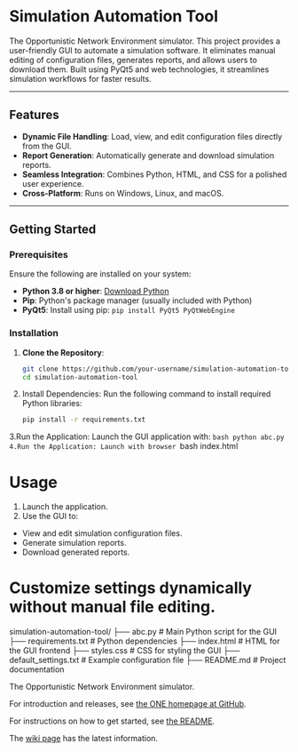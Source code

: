 # Simulation Automation Tool
The Opportunistic Network Environment simulator.
This project provides a user-friendly GUI to automate a simulation software. It eliminates manual editing of configuration files, generates reports, and allows users to download them. Built using PyQt5 and web technologies, it streamlines simulation workflows for faster results.

---

## Features

- **Dynamic File Handling**: Load, view, and edit configuration files directly from the GUI.
- **Report Generation**: Automatically generate and download simulation reports.
- **Seamless Integration**: Combines Python, HTML, and CSS for a polished user experience.
- **Cross-Platform**: Runs on Windows, Linux, and macOS.

---

## Getting Started

### Prerequisites

Ensure the following are installed on your system:

- **Python 3.8 or higher**: [Download Python](https://www.python.org/downloads/)
- **Pip**: Python's package manager (usually included with Python)
- **PyQt5**: Install using pip: `pip install PyQt5 PyQtWebEngine`

### Installation

1. **Clone the Repository**:
   ```bash
   git clone https://github.com/your-username/simulation-automation-tool.git
   cd simulation-automation-tool
2. Install Dependencies: Run the following command to install required Python libraries:
    ```bash
    pip install -r requirements.txt
3.Run the Application: Launch the GUI application with:
    ```bash
    python abc.py
4.Run the Application: Launch with browser
    ```bash
    index.html


# Usage
1. Launch the application.
2. Use the GUI to:

- View and edit simulation configuration files.
- Generate simulation reports.
- Download generated reports.

# Customize settings dynamically without manual file editing.
simulation-automation-tool/
├── abc.py                # Main Python script for the GUI
├── requirements.txt      # Python dependencies
├── index.html            # HTML for the GUI frontend
├── styles.css            # CSS for styling the GUI
├── default_settings.txt  # Example configuration file
├── README.md             # Project documentation

The Opportunistic Network Environment simulator.

For introduction and releases, see [the ONE homepage at GitHub](http://akeranen.github.io/the-one/).

For instructions on how to get started, see [the README](https://github.com/akeranen/the-one/wiki/README).

The [wiki page](https://github.com/akeranen/the-one/wiki) has the latest information.


